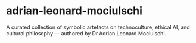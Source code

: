 # adrian-leonard-mociulschi
A curated collection of symbolic artefacts on technoculture, ethical AI, and cultural philosophy — authored by Dr.Adrian Leonard Mociulschi.

